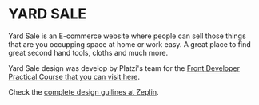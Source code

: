 # YARD SALE

Yard Sale is an E-commerce website where people can sell those things that are you occupping space at home or work easy. A great place to find great second hand tools, cloths and much more.

Yard Sale design was develop by Platzi's team for the [Front Developer Practical Course that you can visit here](https://platzi.com/cursos/frontend-developer-practico/).

Check the [complete design guilines at Zeplin](https://scene.zeplin.io/project/60afeeed20af1378ed046538).